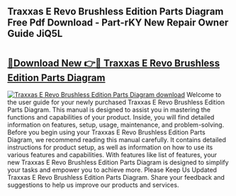 ## Traxxas E Revo Brushless Edition Parts Diagram Free Pdf Download - Part-rKY New Repair Owner Guide JiQ5L

# <h2><a href="http://dfu70bk.blite.top/?on=Traxxas+E+Revo+Brushless+Edition+Parts+Diagram">🔗Download New 👉🔴 Traxxas E Revo Brushless Edition Parts Diagram</a></h2>

[![Traxxas E Revo Brushless Edition Parts Diagram download](https://i.imgur.com/lujVjoI.png)](http://dfu70bk.blite.top/?on=Traxxas+E+Revo+Brushless+Edition+Parts+Diagram)
Welcome to the user guide for your newly purchased Traxxas E Revo Brushless Edition Parts Diagram. This manual is designed to assist you in mastering the functions and capabilities of your product. Inside, you will find detailed information on features, setup, usage, maintenance, and problem-solving. Before you begin using your Traxxas E Revo Brushless Edition Parts Diagram, we recommend reading this manual carefully. It contains detailed instructions for product setup, as well as information on how to use its various features and capabilities. With features like list of features, your new Traxxas E Revo Brushless Edition Parts Diagram is designed to simplify your tasks and empower you to achieve more. Please Keep Us Updated Traxxas E Revo Brushless Edition Parts Diagram. Share your feedback and suggestions to help us improve our products and services.
